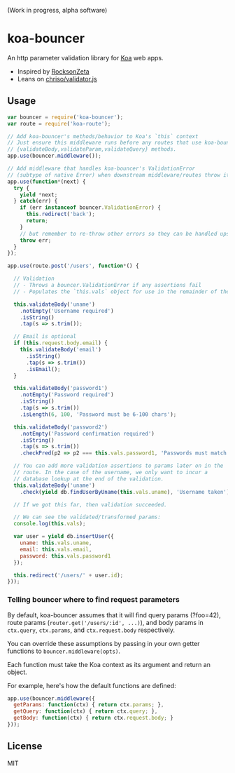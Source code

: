 (Work in progress, alpha software)

# koa-bouncer

An http parameter validation library for [Koa](http://koajs.com) web apps.

- Inspired by [RocksonZeta](https://github.com/RocksonZeta/koa-validate)
- Leans on [chriso/validator.js](https://github.com/chriso/validator.js)

## Usage

``` javascript
var bouncer = require('koa-bouncer');
var route = require('koa-route');

// Add koa-bouncer's methods/behavior to Koa's `this` context
// Just ensure this middleware runs before any routes that use koa-bouncer's
// {validateBody,validateParam,validateQuery} methods.
app.use(bouncer.middleware());

// Add middleware that handles koa-bouncer's ValidationError
// (subtype of native Error) when downstream middleware/routes throw it.
app.use(function*(next) {
  try {
    yield *next;
  } catch(err) {
    if (err instanceof bouncer.ValidationError) {
      this.redirect('back');
      return;
    }
    // but remember to re-throw other errors so they can be handled upstream
    throw err;
  }
});

app.use(route.post('/users', function*() {

  // Validation
  // - Throws a bouncer.ValidationError if any assertions fail
  // - Populates the `this.vals` object for use in the remainder of the route

  this.validateBody('uname')
    .notEmpty('Username required')
    .isString()
    .tap(s => s.trim());

  // Email is optional
  if (this.request.body.email) {
    this.validateBody('email')
      .isString()
      .tap(s => s.trim())
      .isEmail();
  }

  this.validateBody('password1')
    .notEmpty('Password required')
    .isString()
    .tap(s => s.trim())
    .isLength(6, 100, 'Password must be 6-100 chars');

  this.validateBody('password2')
    .notEmpty('Password confirmation required')
    .isString()
    .tap(s => s.trim())
    .checkPred(p2 => p2 === this.vals.password1, 'Passwords must match');

  // You can add more validation assertions to params later on in the 
  // route. In the case of the username, we only want to incur a
  // database lookup at the end of the validation.
  this.validateBody('uname')
    .check(yield db.findUserByUname(this.vals.uname), 'Username taken');

  // If we got this far, then validation succeeded.

  // We can see the validated/transformed params:
  console.log(this.vals);

  var user = yield db.insertUser({
    uname: this.vals.uname,
    email: this.vals.email,
    password: this.vals.password1
  });

  this.redirect('/users/' + user.id);
}));
```

### Telling bouncer where to find request parameters

By default, koa-bouncer assumes that it will find query params (?foo=42),
route params (`router.get('/users/:id', ...)`), and body params in 
`ctx.query`, `ctx.params`, and `ctx.request.body` respectively.

You can override these assumptions by passing in your own getter functions
to `bouncer.middleware(opts)`.

Each function must take the Koa context as its argument and return an object.

For example, here's how the default functions are defined:

``` javascript
app.use(bouncer.middleware({
  getParams: function(ctx) { return ctx.params; },
  getQuery: function(ctx) { return ctx.query; },
  getBody: function(ctx) { return ctx.request.body; }
}));
```

## License

MIT

